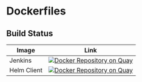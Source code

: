 # Dockerfiles

## Build Status

| Image       | Link |
|-------------|------|
| Jenkins     | [![Docker Repository on Quay](https://quay.io/repository/reynn/jenkins/status "Docker Repository on Quay")](https://quay.io/repository/reynn/jenkins) |
| Helm Client | [![Docker Repository on Quay](https://quay.io/repository/reynn/helm-client/status "Docker Repository on Quay")](https://quay.io/repository/reynn/helm-client) |
